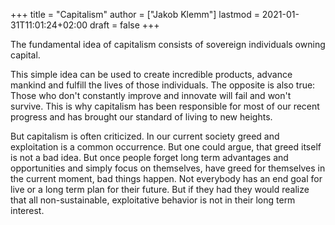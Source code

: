 +++
title = "Capitalism"
author = ["Jakob Klemm"]
lastmod = 2021-01-31T11:01:24+02:00
draft = false
+++

The fundamental idea of capitalism consists of sovereign individuals owning
capital.

This simple idea can be used to create incredible products, advance
mankind and fulfill the lives of those individuals. The opposite is
also true: Those who don't constantly improve and innovate will fail
and won't survive. This is why capitalism has been responsible for
most of our recent progress and has brought our standard of living to
new heights.

But capitalism is often criticized. In our current society greed and
exploitation is a common occurrence. But one could argue, that greed
itself is not a bad idea. But once people forget long term advantages
and opportunities and simply focus on themselves, have greed for
themselves in the current moment, bad things happen.
Not everybody has an end goal for live or a long term plan for their
future. But if they had they would realize that all non-sustainable,
exploitative behavior is not in their long term interest.
